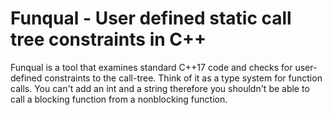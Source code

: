 # Funqual - User defined static call tree constraints in C++

Funqual is a tool that examines standard C++17 code and checks for user-defined constraints to the call-tree.  Think of it as a type system for function calls.  You can't add an int and a string therefore you shouldn't be able to call a blocking function from a nonblocking function.
